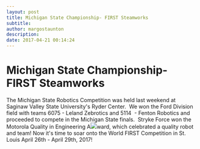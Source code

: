 ```yaml
---
layout: post
title: Michigan State Championship- FIRST Steamworks
subtitle:
author: margostaunton
description:
date: 2017-04-21 00:14:24
---
```


# Michigan State Championship- FIRST Steamworks

The Michigan State Robotics Competition was held last weekend at Saginaw Valley State University's Ryder Center.  We won the Ford Division field with teams 6075 - Leland Zebrotics and 5114  \- Fenton Robotics and proceeded to compete in the Michigan State finals.  Stryke Force won the Motorola Quality in Engineering A![](/wp-content/uploads/2017/04/MG_2470-1-2.jpg)ward, which celebrated a quality robot and team! Now it's time to soar onto the World FIRST Competition in St. Louis April 26th - April 29th, 2017!
